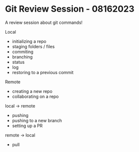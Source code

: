 # Git Review Session - 08162023

A review session about git commands!

Local
- initializing a repo
- staging folders / files
- commiting
- branching
- status
- log
- restoring to a previous commit

Remote
- creating a new repo
- collaborating on a repo

local -> remote
- pushing
- pushing to a new branch
- setting up a PR

remote -> local
- pull
